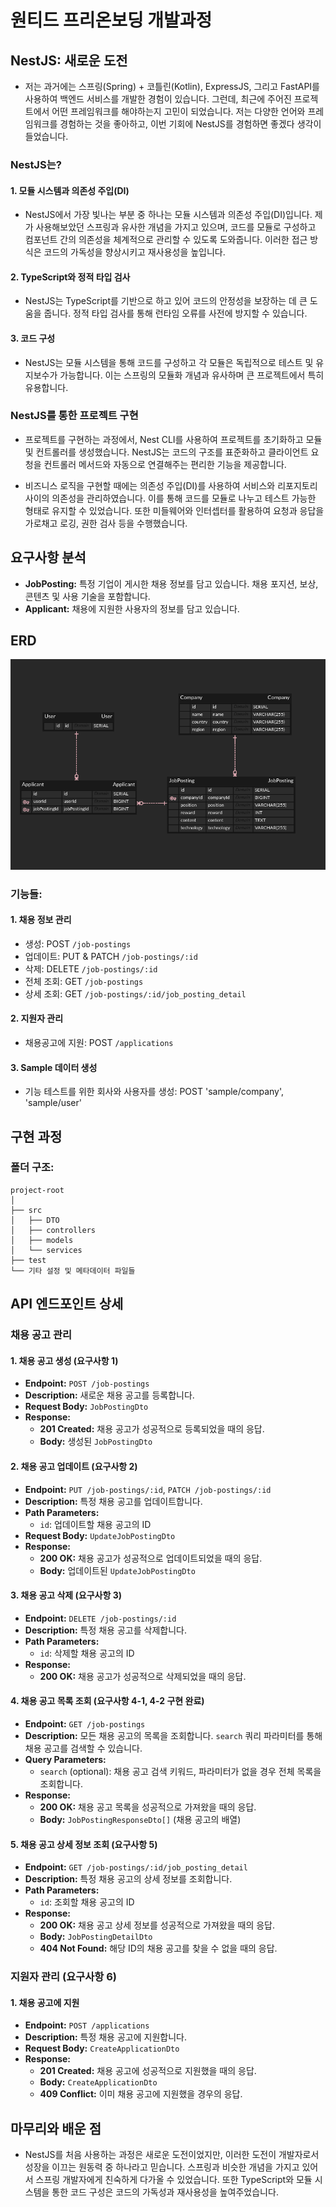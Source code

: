 # 원티드 프리온보딩 개발과정

## NestJS: 새로운 도전

- 저는 과거에는 스프링(Spring) + 코틀린(Kotlin), ExpressJS, 그리고 FastAPI를 사용하여 백엔드 서비스를 개발한 경험이 있습니다. 그런데, 최근에 주어진 프로젝트에서 어떤 프레임워크를 해야하는지 고민이 되었습니다. 저는 다양한 언어와 프레임워크를 경험하는 것을 좋아하고, 이번 기회에 NestJS를 경험하면 좋겠다 생각이 들었습니다.

### NestJS는?

#### 1. 모듈 시스템과 의존성 주입(DI)

- NestJS에서 가장 빛나는 부분 중 하나는 모듈 시스템과 의존성 주입(DI)입니다. 제가 사용해보았던 스프링과 유사한 개념을 가지고 있으며, 코드를 모듈로 구성하고 컴포넌트 간의 의존성을 체계적으로 관리할 수 있도록 도와줍니다. 이러한 접근 방식은 코드의 가독성을 향상시키고 재사용성을 높입니다.

#### 2. TypeScript와 정적 타입 검사

- NestJS는 TypeScript를 기반으로 하고 있어 코드의 안정성을 보장하는 데 큰 도움을 줍니다. 정적 타입 검사를 통해 런타임 오류를 사전에 방지할 수 있습니다.

#### 3. 코드 구성

- NestJS는 모듈 시스템을 통해 코드를 구성하고 각 모듈은 독립적으로 테스트 및 유지보수가 가능합니다. 이는 스프링의 모듈화 개념과 유사하며 큰 프로젝트에서 특히 유용합니다.

### NestJS를 통한 프로젝트 구현

- 프로젝트를 구현하는 과정에서, Nest CLI를 사용하여 프로젝트를 초기화하고 모듈 및 컨트롤러를 생성했습니다. NestJS는 코드의 구조를 표준화하고 클라이언트 요청을 컨트롤러 메서드와 자동으로 연결해주는 편리한 기능을 제공합니다.

- 비즈니스 로직을 구현할 때에는 의존성 주입(DI)를 사용하여 서비스와 리포지토리 사이의 의존성을 관리하였습니다. 이를 통해 코드를 모듈로 나누고 테스트 가능한 형태로 유지할 수 있었습니다. 또한 미들웨어와 인터셉터를 활용하여 요청과 응답을 가로채고 로깅, 권한 검사 등을 수행했습니다.

## 요구사항 분석

- **JobPosting:** 특정 기업이 게시한 채용 정보를 담고 있습니다. 채용 포지션, 보상, 콘텐츠 및 사용 기술을 포함합니다.
- **Applicant:** 채용에 지원한 사용자의 정보를 담고 있습니다.

## ERD

![ERD Diagram](erd.png)

### 기능들:

#### 1. **채용 정보 관리**

- 생성: POST `/job-postings`
- 업데이트: PUT & PATCH `/job-postings/:id`
- 삭제: DELETE `/job-postings/:id`
- 전체 조회: GET `/job-postings`
- 상세 조회: GET `/job-postings/:id/job_posting_detail`

#### 2. **지원자 관리**

- 채용공고에 지원: POST `/applications`

#### 3. **Sample 데이터 생성**

- 기능 테스트를 위한 회사와 사용자를 생성: POST 'sample/company', 'sample/user'

## 구현 과정

### 폴더 구조:

```
project-root
│
├── src
│   ├── DTO
│   ├── controllers
│   ├── models
│   └── services
├── test
└── 기타 설정 및 메타데이터 파일들
```

## API 엔드포인트 상세

### 채용 공고 관리

#### 1. 채용 공고 생성 (요구사항 1)

- **Endpoint:** `POST /job-postings`
- **Description:** 새로운 채용 공고를 등록합니다.
- **Request Body:** `JobPostingDto`
- **Response:**
  - **201 Created:** 채용 공고가 성공적으로 등록되었을 때의 응답.
  - **Body:** 생성된 `JobPostingDto`

#### 2. 채용 공고 업데이트 (요구사항 2)

- **Endpoint:** `PUT /job-postings/:id`, `PATCH /job-postings/:id`
- **Description:** 특정 채용 공고를 업데이트합니다.
- **Path Parameters:**
  - `id`: 업데이트할 채용 공고의 ID
- **Request Body:** `UpdateJobPostingDto`
- **Response:**
  - **200 OK:** 채용 공고가 성공적으로 업데이트되었을 때의 응답.
  - **Body:** 업데이트된 `UpdateJobPostingDto`

#### 3. 채용 공고 삭제 (요구사항 3)

- **Endpoint:** `DELETE /job-postings/:id`
- **Description:** 특정 채용 공고를 삭제합니다.
- **Path Parameters:**
  - `id`: 삭제할 채용 공고의 ID
- **Response:**
  - **200 OK:** 채용 공고가 성공적으로 삭제되었을 때의 응답.

#### 4. 채용 공고 목록 조회 (요구사항 4-1, 4-2 구현 완료)

- **Endpoint:** `GET /job-postings`
- **Description:** 모든 채용 공고의 목록을 조회합니다. `search` 쿼리 파라미터를 통해 채용 공고를 검색할 수 있습니다.
- **Query Parameters:**
  - `search` (optional): 채용 공고 검색 키워드, 파라미터가 없을 경우 전체 목록을 조회합니다.
- **Response:**
  - **200 OK:** 채용 공고 목록을 성공적으로 가져왔을 때의 응답.
  - **Body:** `JobPostingResponseDto[]` (채용 공고의 배열)

#### 5. 채용 공고 상세 정보 조회 (요구사항 5)

- **Endpoint:** `GET /job-postings/:id/job_posting_detail`
- **Description:** 특정 채용 공고의 상세 정보를 조회합니다.
- **Path Parameters:**
  - `id`: 조회할 채용 공고의 ID
- **Response:**
  - **200 OK:** 채용 공고 상세 정보를 성공적으로 가져왔을 때의 응답.
  - **Body:** `JobPostingDetailDto`
  - **404 Not Found:** 해당 ID의 채용 공고를 찾을 수 없을 때의 응답.

### 지원자 관리 (요구사항 6)

#### 1. 채용 공고에 지원

- **Endpoint:** `POST /applications`
- **Description:** 특정 채용 공고에 지원합니다.
- **Request Body:** `CreateApplicationDto`
- **Response:**
  - **201 Created:** 채용 공고에 성공적으로 지원했을 때의 응답.
  - **Body:** `CreateApplicationDto`
  - **409 Conflict:** 이미 채용 공고에 지원했을 경우의 응답.

## 마무리와 배운 점

- NestJS를 처음 사용하는 과정은 새로운 도전이었지만, 이러한 도전이 개발자로서 성장을 이끄는 원동력 중 하나라고 믿습니다. 스프링과 비슷한 개념을 가지고 있어서 스프링 개발자에게 친숙하게 다가올 수 있었습니다. 또한 TypeScript와 모듈 시스템을 통한 코드 구성은 코드의 가독성과 재사용성을 높여주었습니다.
